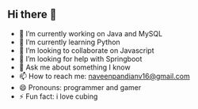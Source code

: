 ## Hi there 👋

- 🔭 I’m currently working on Java and MySQL 
- 🌱 I’m currently learning Python
- 👯 I’m looking to collaborate on Javascript 
- 🤔 I’m looking for help with Springboot
- 💬 Ask me about something I know
- 📫 How to reach me: naveenpandianv16@gmail.com
- 😄 Pronouns: programmer and gamer
- ⚡ Fun fact: i love cubing

